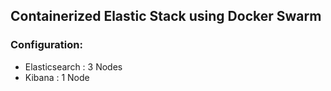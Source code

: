 ## Containerized Elastic Stack using Docker Swarm

### Configuration:
* Elasticsearch : 3 Nodes
* Kibana        : 1 Node



